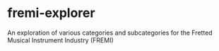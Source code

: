 # fremi-explorer

An exploration of various categories and subcategories for the Fretted Musical Instrument Industry (FREMI)
